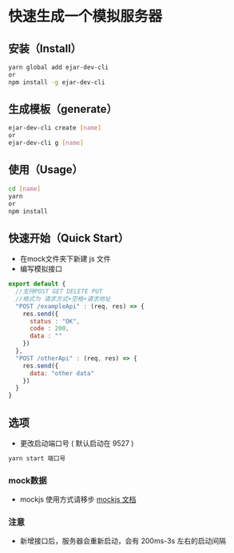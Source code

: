 # 快速生成一个模拟服务器


## 安装（Install）
```bash
yarn global add ejar-dev-cli
or
npm install -g ejar-dev-cli
```

## 生成模板（generate）
```bash
ejar-dev-cli create [name]
or
ejar-dev-cli g [name]
```

## 使用（Usage）
```bash
cd [name]
yarn
or
npm install
```

## 快速开始（Quick Start）

- 在mock文件夹下新建 js 文件
- 编写模拟接口

```js
export default {
  //支持POST GET DELETE PUT
  //格式为 请求方式+空格+请求地址
  "POST /exampleApi" : (req, res) => {
    res.send({
      status : "OK",
      code : 200,
      data : ""
    })
  },
  "POST /otherApi" : (req, res) => {
    res.send({
      data: "other data"
    })
  }
}
```

## 选项
- 更改启动端口号 ( 默认启动在 9527 )
```bash
yarn start 端口号
```
### mock数据
- mockjs 使用方式请移步 [mockjs 文档](http://mockjs.com)

### 注意
- 新增接口后，服务器会重新启动，会有 200ms-3s 左右的启动间隔